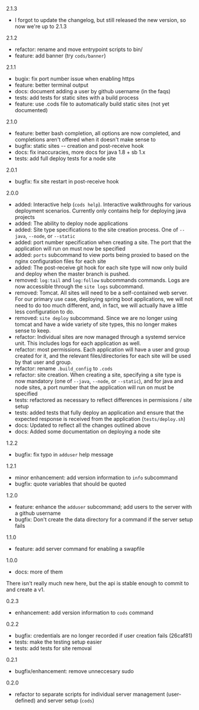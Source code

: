 2.1.3

- I forgot to update the changelog, but still released the new version, so now
  we're up to 2.1.3

2.1.2

- refactor: rename and move entrypoint scripts to bin/
- feature: add banner (try `cods/banner`)

2.1.1

- bugix: fix port number issue when enabling https
- feature: better terminal output
- docs: document adding a user by github username (in the faqs)
- tests: add tests for static sites with a build process
- feature: use .cods file to automatically build static sites (not yet documented)

2.1.0

- feature: better bash completion, all options are now completed, and
  completions aren't offered when it doesn't make sense to
- bugfix: static sites -- creation and post-receive hook
- docs: fix inaccuracies, more docs for java 1.8 + sb 1.x
- tests: add full deploy tests for a node site

2.0.1

- bugfix: fix site restart in post-receive hook

2.0.0

- added: Interactive help (`cods help`). Interactive walkthroughs for various
  deployment scenarios. Currently only contains help for deploying java projects
- added: The ability to deploy node applications
- added: Site type specifications to the site creation process. One of `--java`,
  `--node`, or `--static`
- added: port number specification when creating a site. The port that the
  application will run on must now be specified
- added: `ports` subcommand to view ports being proxied to based on the nginx
  configuration files for each site
- added: The post-receive git hook for each site type will now only build and
  deploy when the master branch is pushed.
- removed: `log:tail` and `log:follow` subcommands commands. Logs are now
  accessible through the `site logs` subcommand.
- removed: Tomcat. All sites will need to be a self-contained web server. For
  our primary use case, deploying spring boot applications, we will not need to
  do too much different, and, in fact, we will actually have a little less
  configuration to do.
- removed: `site deploy` subcommand. Since we are no longer using tomcat and
  have a wide variety of site types, this no longer makes sense to keep.
- refactor: Individual sites are now managed through a systemd service unit.
  This includes logs for each application as well.
- refactor: most permissions. Each application will have a user and group
  created for it, and the relevant files/directories for each site will be used
  by that user and group.
- refactor: rename `.build_config` to `.cods`
- refactor: site creation. When creating a site, specifying a site type is now
  mandatory (one of `--java`, `--node`, or `--static`), and for java and node
  sites, a port number that the application will run on must be specified
- tests: refactored as necessary to reflect differences in permissions / site
  setup
- tests: added tests that fully deploy an application and ensure that the
  expected response is received from the application (`tests/deploy.sh`)
- docs: Updated to reflect all the changes outlined above
- docs: Added some documentation on deploying a node site

1.2.2

- bugfix: fix typo in `adduser` help message

1.2.1

- minor enhancement: add version information to `info` subcommand
- bugfix: quote variables that should be quoted

1.2.0

- feature: enhance the `adduser` subcommand; add users to the server with a
  github username
- bugfix: Don't create the data directory for a command if the server setup fails

1.1.0

- feature: add server command for enabling a swapfile

1.0.0

- docs: more of them

There isn't really much new here, but the api is stable enough to commit to and
create a v1.

0.2.3

- enhancement: add version information to `cods` command

0.2.2

- bugfix: credentials are no longer recorded if user creation fails (26caf81)
- tests: make the testing setup easier
- tests: add tests for site removal

0.2.1

- bugfix/enhancement: remove unneccesary sudo

0.2.0

- refactor to separate scripts for individual server management (user-defined)
  and server setup (`cods`)
